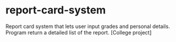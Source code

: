 # report-card-system
Report card system that lets user input grades and personal details. Program return a detailed list of the report. [College project]
